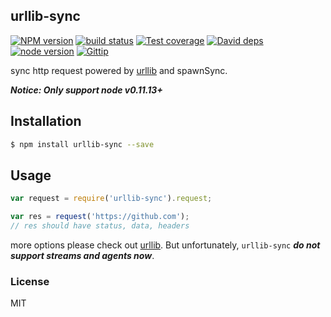 urllib-sync
---------------

[![NPM version][npm-image]][npm-url]
[![build status][travis-image]][travis-url]
[![Test coverage][coveralls-image]][coveralls-url]
[![David deps][david-image]][david-url]
[![node version][node-image]][node-url]
[![Gittip][gittip-image]][gittip-url]

[npm-image]: https://img.shields.io/npm/v/urllib-sync.svg?style=flat-square
[npm-url]: https://npmjs.org/package/urllib-sync
[travis-image]: https://img.shields.io/travis/node-modules/urllib-sync.svg?style=flat-square
[travis-url]: https://travis-ci.org/node-modules/urllib-sync
[coveralls-image]: https://img.shields.io/coveralls/node-modules/urllib-sync.svg?style=flat-square
[coveralls-url]: https://coveralls.io/r/node-modules/urllib-sync?branch=master
[david-image]: https://img.shields.io/david/node-modules/urllib-sync.svg?style=flat-square
[david-url]: https://david-dm.org/node-modules/urllib-sync
[node-image]: https://img.shields.io/badge/node.js-%3E=_0.11-red.svg?style=flat-square
[node-url]: http://nodejs.org/download/
[gittip-image]: https://img.shields.io/gittip/dead-horse.svg?style=flat-square
[gittip-url]: https://www.gittip.com/dead-horse/

sync http request powered by [urllib](https://github.com/node-modules/urllib) 
and spawnSync.

___Notice: Only support node v0.11.13+___

## Installation

```bash
$ npm install urllib-sync --save
```

## Usage

```js
var request = require('urllib-sync').request;

var res = request('https://github.com');
// res should have status, data, headers
```

more options please check out [urllib](https://github.com/node-modules/urllib). But unfortunately, `urllib-sync` ___do not support streams and agents now___.

### License

MIT
